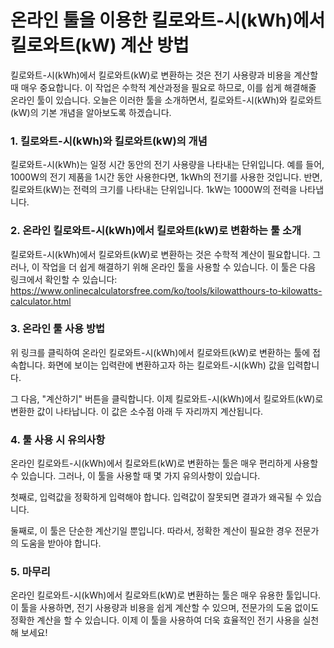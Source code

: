 온라인 툴을 이용한 킬로와트-시(kWh)에서 킬로와트(kW) 계산 방법
=======================================

킬로와트-시(kWh)에서 킬로와트(kW)로 변환하는 것은 전기 사용량과 비용을 계산할 때 매우 중요합니다. 이 작업은 수학적 계산과정을 필요로 하므로, 이를 쉽게 해결해줄 온라인 툴이 있습니다. 오늘은 이러한 툴을 소개하면서, 킬로와트-시(kWh)와 킬로와트(kW)의 기본 개념을 알아보도록 하겠습니다.

### 1. 킬로와트-시(kWh)와 킬로와트(kW)의 개념

킬로와트-시(kWh)는 일정 시간 동안의 전기 사용량을 나타내는 단위입니다. 예를 들어, 1000W의 전기 제품을 1시간 동안 사용한다면, 1kWh의 전기를 사용한 것입니다. 반면, 킬로와트(kW)는 전력의 크기를 나타내는 단위입니다. 1kW는 1000W의 전력을 나타냅니다.

### 2. 온라인 킬로와트-시(kWh)에서 킬로와트(kW)로 변환하는 툴 소개

킬로와트-시(kWh)에서 킬로와트(kW)로 변환하는 것은 수학적 계산이 필요합니다. 그러나, 이 작업을 더 쉽게 해결하기 위해 온라인 툴을 사용할 수 있습니다. 이 툴은 다음 링크에서 확인할 수 있습니다: <https://www.onlinecalculatorsfree.com/ko/tools/kilowatthours-to-kilowatts-calculator.html>

### 3. 온라인 툴 사용 방법

위 링크를 클릭하여 온라인 킬로와트-시(kWh)에서 킬로와트(kW)로 변환하는 툴에 접속합니다. 화면에 보이는 입력란에 변환하고자 하는 킬로와트-시(kWh) 값을 입력합니다.

그 다음, "계산하기" 버튼을 클릭합니다. 이제 킬로와트-시(kWh)에서 킬로와트(kW)로 변환한 값이 나타납니다. 이 값은 소수점 아래 두 자리까지 계산됩니다.

### 4. 툴 사용 시 유의사항

온라인 킬로와트-시(kWh)에서 킬로와트(kW)로 변환하는 툴은 매우 편리하게 사용할 수 있습니다. 그러나, 이 툴을 사용할 때 몇 가지 유의사항이 있습니다.

첫째로, 입력값을 정확하게 입력해야 합니다. 입력값이 잘못되면 결과가 왜곡될 수 있습니다.

둘째로, 이 툴은 단순한 계산기일 뿐입니다. 따라서, 정확한 계산이 필요한 경우 전문가의 도움을 받아야 합니다.

### 5. 마무리

온라인 킬로와트-시(kWh)에서 킬로와트(kW)로 변환하는 툴은 매우 유용한 툴입니다. 이 툴을 사용하면, 전기 사용량과 비용을 쉽게 계산할 수 있으며, 전문가의 도움 없이도 정확한 계산을 할 수 있습니다. 이제 이 툴을 사용하여 더욱 효율적인 전기 사용을 실천해 보세요!